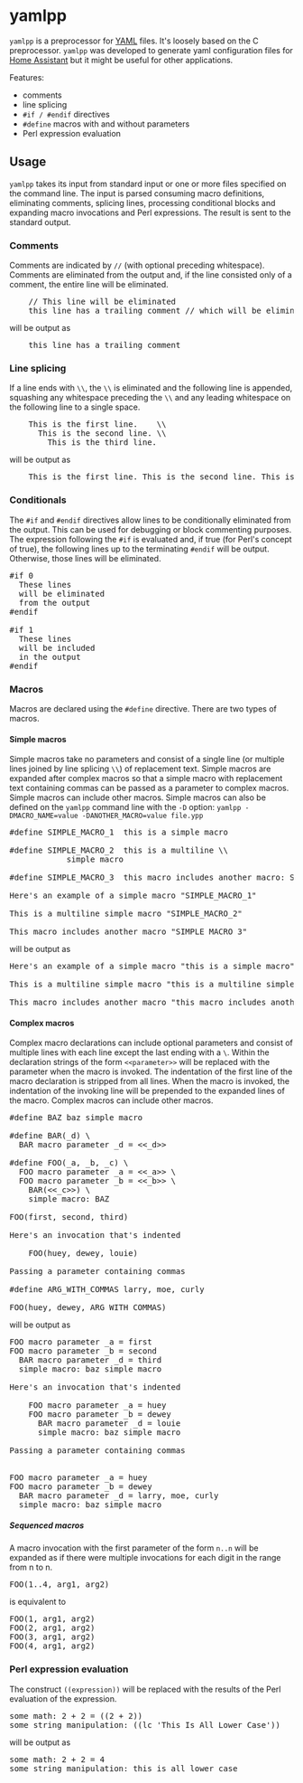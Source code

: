 # yamlpp

`yamlpp` is a preprocessor for [YAML](https://yaml.org) files.  It's loosely
based on the C preprocessor.  `yamlpp` was developed to generate yaml
configuration files for [Home Assistant](https://www.home-assistant.io) but
it might be useful for other applications.

Features:
- comments
- line splicing
- `#if / #endif` directives
- `#define` macros with and without parameters
- Perl expression evaluation

## Usage

`yamlpp` takes its input from standard input or one or more files specified
on the command line.  The input is parsed consuming macro definitions,
eliminating comments, splicing lines, processing conditional blocks and
expanding macro invocations and Perl expressions.  The result is sent to
the standard output.

### Comments

Comments are indicated by `//` (with optional preceding whitespace).
Comments are eliminated from the output and, if the line consisted only of a
comment, the entire line will be eliminated.

<pre>
    // This line will be eliminated
    this line has a trailing comment // which will be eliminated
</pre>
will be output as
<pre>
    this line has a trailing comment
</pre>

### Line splicing

If a line ends with `\\`, the `\\` is eliminated and the following line is
appended, squashing any whitespace preceding the `\\` and any leading
whitespace on the following line to a single space.

<pre>
    This is the first line.    \\
      This is the second line. \\
        This is the third line.
</pre>
will be output as
<pre>
    This is the first line. This is the second line. This is the third line.
</pre>

### Conditionals

The `#if` and `#endif` directives allow lines to be conditionally eliminated
from the output.  This can be used for debugging or block commenting
purposes.  The expression following the `#if` is evaluated and, if true
(for Perl's concept of true), the following lines up to the terminating
`#endif` will be output.  Otherwise, those lines will be eliminated.

<pre>
#if 0
  These lines
  will be eliminated
  from the output
#endif

#if 1
  These lines
  will be included
  in the output
#endif
</pre>

### Macros

Macros are declared using the `#define` directive.  There are two types of
macros.

#### Simple macros

Simple macros take no parameters and consist of a single line (or multiple
lines joined by line splicing `\\`) of replacement text.  Simple macros are
expanded after complex macros so that a simple macro with replacement text
containing commas can be passed as a parameter to complex macros.
Simple macros can include other macros.  Simple macros can also be defined
on the `yamlpp` command line with the `-D` option:
`yamlpp -DMACRO_NAME=value -DANOTHER_MACRO=value file.ypp`

<pre>
#define SIMPLE_MACRO_1	this is a simple macro

#define SIMPLE_MACRO_2	this is a multiline \\
			simple macro

#define SIMPLE_MACRO_3	this macro includes another macro: SIMPLE_MACRO_1

Here's an example of a simple macro "SIMPLE_MACRO_1"

This is a multiline simple macro "SIMPLE_MACRO_2"

This macro includes another macro "SIMPLE_MACRO_3"
</pre>
will be output as
<pre>
Here's an example of a simple macro "this is a simple macro"

This is a multiline simple macro "this is a multiline simple macro"

This macro includes another macro "this macro includes another macro: this is a simple macro"
</pre>

#### Complex macros

Complex macro declarations can include optional parameters and consist of
multiple lines with each line except the last ending with a `\`.  Within
the declaration strings of the form `<<parameter>>` will be replaced with
the parameter when the macro is invoked.  The indentation of the first line
of the macro declaration is stripped from all lines.  When the macro is
invoked, the indentation of the invoking line will be prepended to the
expanded lines of the macro.  Complex macros can include other macros.

<pre>
#define BAZ	baz simple macro

#define BAR(_d) \
  BAR macro parameter _d = <<_d>>

#define FOO(_a, _b, _c) \
  FOO macro parameter _a = <<_a>> \
  FOO macro parameter _b = <<_b>> \
    BAR(<<_c>>) \
    simple macro: BAZ

FOO(first, second, third)

Here's an invocation that's indented

    FOO(huey, dewey, louie)

Passing a parameter containing commas

#define ARG_WITH_COMMAS larry, moe, curly

FOO(huey, dewey, ARG_WITH_COMMAS)
</pre>
will be output as
<pre>
FOO macro parameter _a = first
FOO macro parameter _b = second
  BAR macro parameter _d = third
  simple macro: baz simple macro

Here's an invocation that's indented

    FOO macro parameter _a = huey
    FOO macro parameter _b = dewey
      BAR macro parameter _d = louie
      simple macro: baz simple macro

Passing a parameter containing commas


FOO macro parameter _a = huey
FOO macro parameter _b = dewey
  BAR macro parameter _d = larry, moe, curly
  simple macro: baz simple macro
</pre>

##### Sequenced macros

A macro invocation with the first parameter of the form `n..n` will be
expanded as if there were multiple invocations for each digit in the range
from n to n.
<pre>
FOO(1..4, arg1, arg2)
</pre>
is equivalent to
<pre>
FOO(1, arg1, arg2)
FOO(2, arg1, arg2)
FOO(3, arg1, arg2)
FOO(4, arg1, arg2)
</pre>

### Perl expression evaluation

The construct `((expression))` will be replaced with the results of the
Perl evaluation of the expression.

<pre>
some math: 2 + 2 = ((2 + 2))
some string manipulation: ((lc 'This Is All Lower Case'))
</pre>
will be output as
<pre>
some math: 2 + 2 = 4
some string manipulation: this is all lower case
</pre>
